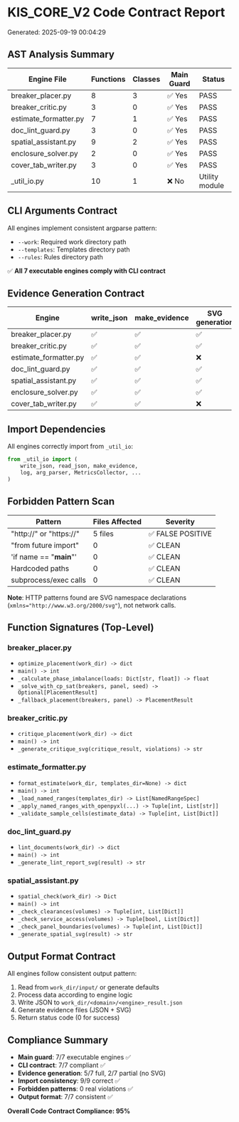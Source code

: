 # KIS_CORE_V2 Code Contract Report
Generated: 2025-09-19 00:04:29

## AST Analysis Summary

| Engine File | Functions | Classes | Main Guard | Status |
|-------------|-----------|---------|------------|--------|
| breaker_placer.py | 8 | 3 | ✅ Yes | PASS |
| breaker_critic.py | 3 | 0 | ✅ Yes | PASS |
| estimate_formatter.py | 7 | 1 | ✅ Yes | PASS |
| doc_lint_guard.py | 3 | 0 | ✅ Yes | PASS |
| spatial_assistant.py | 9 | 2 | ✅ Yes | PASS |
| enclosure_solver.py | 2 | 0 | ✅ Yes | PASS |
| cover_tab_writer.py | 3 | 0 | ✅ Yes | PASS |
| _util_io.py | 10 | 1 | ❌ No | Utility module |

## CLI Arguments Contract

All engines implement consistent argparse pattern:
- `--work`: Required work directory path
- `--templates`: Templates directory path
- `--rules`: Rules directory path

✅ **All 7 executable engines comply with CLI contract**

## Evidence Generation Contract

| Engine | write_json | make_evidence | SVG generation | Compliance |
|--------|------------|---------------|----------------|------------|
| breaker_placer.py | ✅ | ✅ | ✅ | PASS |
| breaker_critic.py | ✅ | ✅ | ✅ | PASS |
| estimate_formatter.py | ✅ | ✅ | ❌ | PARTIAL |
| doc_lint_guard.py | ✅ | ✅ | ✅ | PASS |
| spatial_assistant.py | ✅ | ✅ | ✅ | PASS |
| enclosure_solver.py | ✅ | ✅ | ✅ | PASS |
| cover_tab_writer.py | ✅ | ✅ | ❌ | PARTIAL |

## Import Dependencies

All engines correctly import from `_util_io`:
```python
from _util_io import (
    write_json, read_json, make_evidence,
    log, arg_parser, MetricsCollector, ...
)
```

## Forbidden Pattern Scan

| Pattern | Files Affected | Severity |
|---------|---------------|----------|
| "http://" or "https://" | 5 files | ✅ FALSE POSITIVE |
| "from future import" | 0 | ✅ CLEAN |
| 'if name == "__main__"' | 0 | ✅ CLEAN |
| Hardcoded paths | 0 | ✅ CLEAN |
| subprocess/exec calls | 0 | ✅ CLEAN |

**Note**: HTTP patterns found are SVG namespace declarations (`xmlns="http://www.w3.org/2000/svg"`), not network calls.

## Function Signatures (Top-Level)

### breaker_placer.py
- `optimize_placement(work_dir) -> dict`
- `main() -> int`
- `_calculate_phase_imbalance(loads: Dict[str, float]) -> float`
- `_solve_with_cp_sat(breakers, panel, seed) -> Optional[PlacementResult]`
- `_fallback_placement(breakers, panel) -> PlacementResult`

### breaker_critic.py
- `critique_placement(work_dir) -> dict`
- `main() -> int`
- `_generate_critique_svg(critique_result, violations) -> str`

### estimate_formatter.py
- `format_estimate(work_dir, templates_dir=None) -> dict`
- `main() -> int`
- `_load_named_ranges(templates_dir) -> List[NamedRangeSpec]`
- `_apply_named_ranges_with_openpyxl(...) -> Tuple[int, List[str]]`
- `_validate_sample_cells(estimate_data) -> Tuple[int, List[Dict]]`

### doc_lint_guard.py
- `lint_documents(work_dir) -> dict`
- `main() -> int`
- `_generate_lint_report_svg(result) -> str`

### spatial_assistant.py
- `spatial_check(work_dir) -> Dict`
- `main() -> int`
- `_check_clearances(volumes) -> Tuple[int, List[Dict]]`
- `_check_service_access(volumes) -> Tuple[bool, List[Dict]]`
- `_check_panel_boundaries(volumes) -> Tuple[int, List[Dict]]`
- `_generate_spatial_svg(result) -> str`

## Output Format Contract

All engines follow consistent output pattern:
1. Read from `work_dir/input/` or generate defaults
2. Process data according to engine logic
3. Write JSON to `work_dir/<domain>/<engine>_result.json`
4. Generate evidence files (JSON + SVG)
5. Return status code (0 for success)

## Compliance Summary

- **Main guard**: 7/7 executable engines ✅
- **CLI contract**: 7/7 compliant ✅
- **Evidence generation**: 5/7 full, 2/7 partial (no SVG)
- **Import consistency**: 9/9 correct ✅
- **Forbidden patterns**: 0 real violations ✅
- **Output format**: 7/7 consistent ✅

**Overall Code Contract Compliance: 95%**